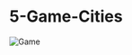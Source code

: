 # 5-Game-Cities






![Game](https://user-images.githubusercontent.com/104451273/185758908-a6df6edd-15c7-408f-bb4c-f58a31616562.png)
